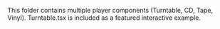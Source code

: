 This folder contains multiple player components (Turntable, CD, Tape, Vinyl).
Turntable.tsx is included as a featured interactive example.

